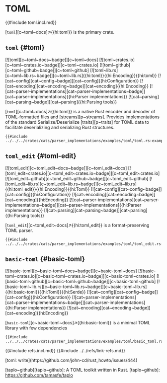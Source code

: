 # TOML

{{#include toml.incl.md}}

[`toml`][c~toml~docs]↗{{hi:toml}} is the primary crate.

## `toml` {#toml}

[![toml][c~toml~docs~badge]][c~toml~docs] [![toml~crates.io][c~toml~crates.io~badge]][c~toml~crates.io] [![toml~github][c~toml~github~badge]][c~toml~github] [![toml~lib.rs][c~toml~lib.rs~badge]][c~toml~lib.rs]{{hi:toml}}{{hi:Encoding}}{{hi:toml}} [![cat~config][cat~config~badge]][cat~config]{{hi:Configuration}} [![cat~encoding][cat~encoding~badge]][cat~encoding]{{hi:Encoding}} [![cat~parser-implementations][cat~parser-implementations~badge]][cat~parser-implementations]{{hi:Parser implementations}} [![cat~parsing][cat~parsing~badge]][cat~parsing]{{hi:Parsing tools}}

[`toml`][c~toml~docs]↗{{hi:toml}} is a native Rust encoder and decoder of TOML-formatted files and [streams][p~streams]. Provides implementations of the standard Serialize/Deserialize [traits][p~traits] for TOML data to facilitate deserializing and serializing Rust structures.

```rust,editable
{{#include ../../../crates/cats/parser_implementations/examples/toml/toml.rs:example}}
```

## `toml_edit` {#toml-edit}

[![toml_edit][c~toml_edit~docs~badge]][c~toml_edit~docs] [![toml_edit~crates.io][c~toml_edit~crates.io~badge]][c~toml_edit~crates.io] [![toml_edit~github][c~toml_edit~github~badge]][c~toml_edit~github] [![toml_edit~lib.rs][c~toml_edit~lib.rs~badge]][c~toml_edit~lib.rs]{{hi:toml_edit}}{{hi:Encoding}}{{hi:Toml}} [![cat~config][cat~config~badge]][cat~config]{{hi:Configuration}} [![cat~encoding][cat~encoding~badge]][cat~encoding]{{hi:Encoding}} [![cat~parser-implementations][cat~parser-implementations~badge]][cat~parser-implementations]{{hi:Parser implementations}} [![cat~parsing][cat~parsing~badge]][cat~parsing]{{hi:Parsing tools}}

[`toml_edit`][c~toml_edit~docs]↗{{hi:toml_edit}} is a format-preserving TOML parser.

```rust,editable
{{#include ../../../crates/cats/parser_implementations/examples/toml/toml_edit.rs:example}}
```

## `basic-toml` {#basic-toml}

[![basic-toml][c~basic-toml~docs~badge]][c~basic-toml~docs] [![basic-toml~crates.io][c~basic-toml~crates.io~badge]][c~basic-toml~crates.io] [![basic-toml~github][c~basic-toml~github~badge]][c~basic-toml~github] [![basic-toml~lib.rs][c~basic-toml~lib.rs~badge]][c~basic-toml~lib.rs]{{hi:basic-toml}}{{hi:Toml}}{{hi:Serde}} [![cat~config][cat~config~badge]][cat~config]{{hi:Configuration}} [![cat~parser-implementations][cat~parser-implementations~badge]][cat~parser-implementations]{{hi:Parser implementations}} [![cat~encoding][cat~encoding~badge]][cat~encoding]{{hi:Encoding}}

[`basic-toml`][c~basic-toml~docs]↗{{hi:basic-toml}} is a minimal TOML library with few dependencies

```rust,editable
{{#include ../../../crates/cats/parser_implementations/examples/toml/basic_toml.rs:example}}
```

{{#include refs.incl.md}}
{{#include ../../refs/link-refs.md}}

<div class="hidden">
[toml: write](https://github.com/john-cd/rust_howto/issues/444)

[taplo~github][taplo~github]: A TOML toolkit written in Rust.
[taplo~github]: https://github.com/tamasfe/taplo

</div>
